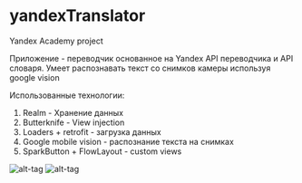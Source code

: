 # yandexTranslator
Yandex Academy project

Приложение - переводчик основанное на Yandex API переводчика и API словаря.
Умеет распознавать текст со снимков камеры используя google vision

Использованные технологии:
1) Realm - Хранение данных
2) Butterknife - View injection
3) Loaders + retrofit - загрузка данных
4) Google mobile vision - распознание текста на снимках
5) SparkButton + FlowLayout - custom views

![alt-tag](https://cloud.githubusercontent.com/assets/14185390/25340122/303633fe-291e-11e7-9ae0-651472db7222.jpg)
![alt-tag](https://cloud.githubusercontent.com/assets/14185390/25340127/314f831c-291e-11e7-82c3-e107e6a4d35e.jpg)
